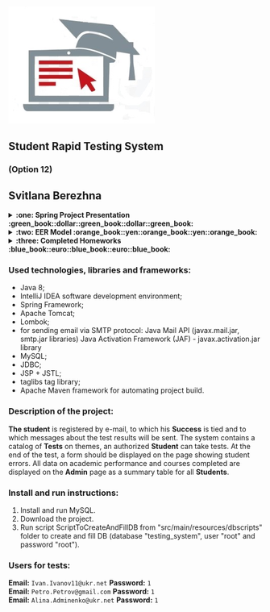 ![Student Testing](src/main/webapp/resources/images/studentTesting.jpg "Student Testing")

Student Rapid Testing System
-------------------------------
### (Option 12)

## Svitlana Berezhna

<details>
  <summary><b>:one: Spring Project Presentation :green_book::dollar::green_book::dollar::green_book:</b></summary> 
  <br/>
 
---
![Student Testing](git_resources/presentation/presentation_slide_1.jpg "Presentation (slide № 1)")

---
![Student Testing](git_resources/presentation/presentation_slide_2.jpg "Presentation (slide № 2)")

---
![Student Testing](git_resources/presentation/presentation_slide_3.jpg "Presentation (slide № 3)")

---
![Student Testing](git_resources/presentation/presentation_slide_4.jpg "Presentation (slide № 4)")

---
![Student Testing](git_resources/presentation/presentation_slide_5.jpg "Presentation (slide № 5)")

---
![Student Testing](git_resources/presentation/presentation_slide_6.jpg "Presentation (slide № 6)")

---
![Student Testing](git_resources/presentation/presentation_slide_7.jpg "Presentation (slide № 7)")

---
![Student Testing](git_resources/presentation/presentation_slide_8.jpg "Presentation (slide № 8)")

---
![Student Testing](git_resources/presentation/presentation_slide_9.jpg "Presentation (slide № 9)")

---
![Student Testing](git_resources/presentation/presentation_slide_10.jpg "Presentation (slide № 10)")

---
![Student Testing](git_resources/presentation/presentation_slide_11.jpg "Presentation (slide № 11)")

---
![Student Testing](git_resources/presentation/presentation_slide_12.jpg "Presentation (slide № 12)")

---
![Student Testing](git_resources/presentation/presentation_slide_13.jpg "Presentation (slide № 13)")

---
![Student Testing](git_resources/presentation/presentation_slide_14.jpg "Presentation (slide № 14)")

---
</details> 
<details>
  <summary><b>:two: EER Model :orange_book::yen::orange_book::yen::orange_book:</b></summary>
  <br/>
 
---
![Student Testing](git_resources/EER_model.png "EER Model")

---
</details>
<details>
  <summary><b>:three: Completed Homeworks :blue_book::euro::blue_book::euro::blue_book:</b></summary>
  <br/>
 
---
![Student Testing](git_resources/completed_homeworks/completed_homeworks_page_1.jpg "Completed Homeworks (page № 1)")

---
 ![Student Testing](git_resources/completed_homeworks/completed_homeworks_page_2.jpg "Completed Homeworks (page № 2)")

---
</details>

### Used technologies, libraries and frameworks:
- Java 8;
- IntelliJ IDEA software development environment;
- Spring Framework;
- Apache Tomcat;
- Lombok;
- for sending email via SMTP protocol:
Java Mail API (javax.mail.jar, smtp.jar libraries)
Java Activation Framework (JAF) - javax.activation.jar library
- MySQL; 
- JDBC; 
- JSP + JSTL;
- taglibs tag library;
- Apache Maven framework for automating project build.

### Description of the project:
**The student** is registered by e-mail, to which his **Success** is tied and to which messages about the test results will be sent. The system contains a catalog of **Tests** on themes, an authorized **Student** can take tests. At the end of the test, a form should be displayed on the page showing student errors. All data on academic performance and courses completed are displayed on the **Admin** page as a summary table for all **Students**.

### Install and run instructions:
1. Install and run MySQL.
2. Download the project.
3. Run script ScriptToCreateAndFillDB from "src/main/resources/dbscripts" folder to create and fill DB (database "testing_system", user "root" and password "root").
 
 ### Users for tests:
 **Email:** `Ivan.Ivanov11@ukr.net` **Password:** `1` <br>
 **Email:** `Petro.Petrov@gmail.com` **Password:** `1` <br>
 **Email:** `Alina.Adminenko@ukr.net` **Password:** `1` <br>
 
